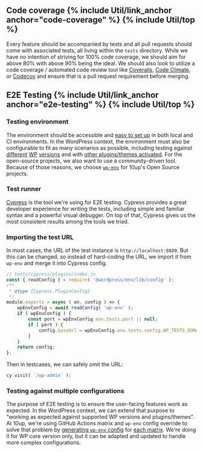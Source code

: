 <h2 id="code-coverage" class="anchor-heading">Code coverage {% include Util/link_anchor anchor="code-coverage" %} {% include Util/top %}</h2>

Every feature should be accompanied by tests and all pull requests should come with associated tests, all living within the `tests` directory.  While we have no intention of striving for 100% code coverage, we should aim for above 80% with above 90% being the ideal.  We should also look to utilize a code coverage / automated code review tool like [Coveralls](https://coveralls.io/), [Code Climate](https://codeclimate.com/), or [Codecov](https://codecov.io/) and ensure that is a pull request requirement before merging.

<!-- @todo: add coverage badge details -->

<h2 id="e2e-testing" class="anchor-heading">E2E Testing {% include Util/link_anchor anchor="e2e-testing" %} {% include Util/top %}</h2>

### Testing environment

The environment should be accessible and [easy to set up](https://developer.wordpress.org/block-editor/reference-guides/packages/packages-env/#installation-as-a-local-package) in both local and CI environments. In the WordPress context, the environment must also be configurable to fit as many scenarios as possible, including testing against [different](https://developer.wordpress.org/block-editor/reference-guides/packages/packages-env/#latest-production-wordpress-current-directory-as-a-plugin) [WP](https://developer.wordpress.org/block-editor/reference-guides/packages/packages-env/#latest-development-wordpress-current-directory-as-a-plugin) [versions](https://developer.wordpress.org/block-editor/reference-guides/packages/packages-env/#local-wordpress-develop-current-directory-as-a-plugin) and with [other plugins/themes activated](https://developer.wordpress.org/block-editor/reference-guides/packages/packages-env/#a-complete-testing-environment). For the open-source projects, we also want to use a community-driven tool. Because of those reasons, we choose [`wp-env`](https://developer.wordpress.org/block-editor/reference-guides/packages/packages-env) for 10up's Open Source projects.

### Test runner

[Cypress](https://github.com/cypress-io/cypress) is the tool we're using for E2E testing. Cypress provides a great developer experience for writing the tests, including simple and familiar syntax and a powerful visual debugger. On top of that, Cypress gives us the most consistent results among the tools we tried.

### Importing the test URL

In most cases, the URL of the test instance is `http://localhost:8889`. But this can be changed, so instead of hard-coding the URL, we import it from `wp-env` and merge it into Cypress config.

```js
// tests/cypress/plugins/index.js
const { readConfig } = require( '@wordpress/env/lib/config' );
/**
 * @type {Cypress.PluginConfig}
 */
module.exports = async ( on, config ) => {
	wpEnvConfig = await readConfig( 'wp-env' );
	if ( wpEnvConfig ) {
		const port = wpEnvConfig.env.tests.port || null;
		if ( port ) {
			config.baseUrl = wpEnvConfig.env.tests.config.WP_TESTS_DOMAIN;
		}
	}
	return config;
};
```

Then in testcases, we can safely omit the URL:
```js
cy.visit( `/wp-admin` );
```

### Testing against multiple configurations

The purpose of E2E testing is to ensure the user-facing features work as expected. In the WordPress context, we can extend that purpose to "working as expected against supported WP versions and plugins/themes". At 10up, we're using GitHub Actions matrix and `wp-env` config override to solve that problem by [generating `wp-env` config](https://github.com/10up/simple-podcasting/blob/develop/tests/bin/set-core-version.js) for [each matrix](https://github.com/10up/simple-podcasting/blob/develop/.github/workflows/test-branch.yml#L30-L31). We're doing it for WP core version only, but it can be adapted and updated to handle more complex configurations.
